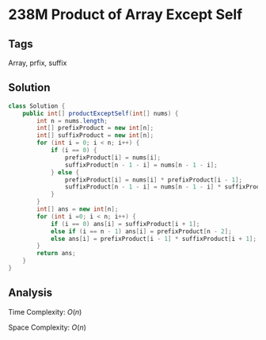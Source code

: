 # 238M Product of Array Except Self

## Tags

Array, prfix, suffix

## Solution

```java
class Solution {
    public int[] productExceptSelf(int[] nums) {
        int n = nums.length;
        int[] prefixProduct = new int[n];
        int[] suffixProduct = new int[n];
        for (int i = 0; i < n; i++) {
            if (i == 0) {
                prefixProduct[i] = nums[i];
                suffixProduct[n - 1 - i] = nums[n - 1 - i];
            } else {
                prefixProduct[i] = nums[i] * prefixProduct[i - 1];
                suffixProduct[n - 1 - i] = nums[n - 1 - i] * suffixProduct[n  - i];
            }
        }
        int[] ans = new int[n];
        for (int i =0; i < n; i++) {
            if (i == 0) ans[i] = suffixProduct[i + 1];
            else if (i == n - 1) ans[i] = prefixProduct[n - 2];
            else ans[i] = prefixProduct[i - 1] * suffixProduct[i + 1];
        }
        return ans;
    }
}
```

## Analysis

Time Complexity: $O(n)$

Space Complexity: $O(n)$
